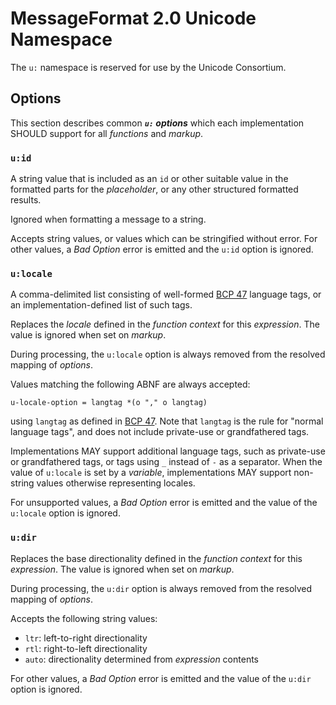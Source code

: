 # MessageFormat 2.0 Unicode Namespace

The `u:` namespace is reserved for use by the Unicode Consortium.

## Options

This section describes common **_<dfn>`u:` options</dfn>_** which each implementation SHOULD support
for all _functions_ and _markup_.

### `u:id`

A string value that is included as an `id` or other suitable value
in the formatted parts for the _placeholder_,
or any other structured formatted results.

Ignored when formatting a message to a string.

Accepts string values, or values which can be stringified without error.
For other values, a _Bad Option_ error is emitted
and the `u:id` option is ignored.

### `u:locale`

A comma-delimited list consisting of
well-formed [BCP 47](https://www.rfc-editor.org/rfc/bcp/bcp47.txt)
language tags,
or an implementation-defined list of such tags.

Replaces the _locale_ defined in the _function context_ for this _expression_.
The value is ignored when set on _markup_.

During processing, the `u:locale` option
is always removed from the resolved mapping of _options_.

Values matching the following ABNF are always accepted:
```abnf
u-locale-option = langtag *(o "," o langtag)
```
using `langtag` as defined in [BCP 47](https://www.rfc-editor.org/rfc/bcp/bcp47.txt).
Note that `langtag` is the rule for "normal language tags",
and does not include private-use or grandfathered tags.

Implementations MAY support additional language tags,
such as private-use or grandfathered tags,
or tags using `_` instead of `-` as a separator.
When the value of `u:locale` is set by a _variable_,
implementations MAY support non-string values otherwise representing locales.

For unsupported values, a _Bad Option_ error is emitted
and the value of the `u:locale` option is ignored.

### `u:dir`

Replaces the base directionality defined in
the _function context_ for this _expression_.
The value is ignored when set on _markup_.

During processing, the `u:dir` option
is always removed from the resolved mapping of _options_.

Accepts the following string values:
- `ltr`: left-to-right directionality
- `rtl`: right-to-left directionality
- `auto`: directionality determined from _expression_ contents

For other values, a _Bad Option_ error is emitted
and the value of the `u:dir` option is ignored.
